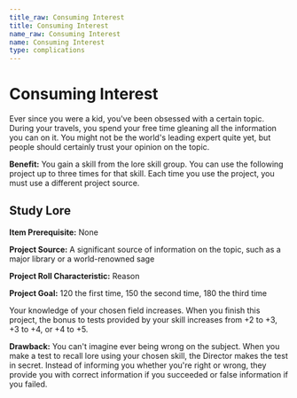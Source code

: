 ```yaml
---
title_raw: Consuming Interest
title: Consuming Interest
name_raw: Consuming Interest
name: Consuming Interest
type: complications
---
```


# Consuming Interest

Ever since you were a kid, you've been obsessed with a certain topic. During your travels, you spend your free time gleaning all the information you can on it. You might not be the world's leading expert quite yet, but people should certainly trust your opinion on the topic.

**Benefit:** You gain a skill from the lore skill group. You can use the following project up to three times for that skill. Each time you use the project, you must use a different project source.

## Study Lore

**Item Prerequisite:** None

**Project Source:** A significant source of information on the topic, such as a major library or a world-renowned sage

**Project Roll Characteristic:** Reason

**Project Goal:** 120 the first time, 150 the second time, 180 the third time

Your knowledge of your chosen field increases. When you finish this project, the bonus to tests provided by your skill increases from +2 to +3, +3 to +4, or +4 to +5.

**Drawback:** You can't imagine ever being wrong on the subject. When you make a test to recall lore using your chosen skill, the Director makes the test in secret. Instead of informing you whether you're right or wrong, they provide you with correct information if you succeeded or false information if you failed.
